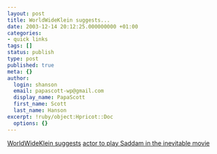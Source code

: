 ```yaml
---
layout: post
title: WorldWideKlein suggests...
date: 2003-12-14 20:12:25.000000000 +01:00
categories:
- quick links
tags: []
status: publish
type: post
published: true
meta: {}
author:
  login: shanson
  email: papascott-wp@gmail.com
  display_name: PapaScott
  first_name: Scott
  last_name: Hanson
excerpt: !ruby/object:Hpricot::Doc
  options: {}
---
```

<p><a title="Quousque moped: WorldWideKlein" href="http://www.worldwideklein.com/comments/P988_0_1_0/">WorldWideKlein suggests</a> <a title="Harry Rowoht from Lindenstrasse " href="http://www.lindenstrasse.de/lindenstrasse/lindenstrassecms.nsf/x/D3D373237E9ADEACC12569D600447497">actor to play Saddam in the inevitable movie</a></p>
